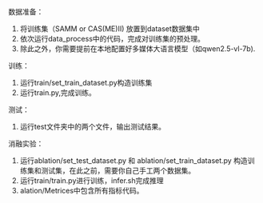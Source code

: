 数据准备：
1. 将训练集（SAMM or CAS(ME)II) 放置到dataset数据集中
2. 依次运行data_process中的代码，完成对训练集的预处理。
3. 除此之外，你需要提前在本地配置好多媒体大语言模型（如qwen2.5-vl-7b).

训练：
1. 运行train/set_train_dataset.py构造训练集
2. 运行train.py,完成训练。

测试：
1. 运行test文件夹中的两个文件，输出测试结果。

消融实验：
1. 运行ablation/set_test_dataset.py 和 ablation/set_train_dataset.py 构造训练集和测试集，在此之前，需要你自己手工两个数据集。
2. 运行train/train.py进行训练，infer.sh完成推理
3. alation/Metrices中包含所有指标代码。